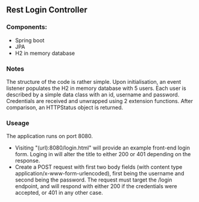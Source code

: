 ## Rest Login Controller
### Components:
- Spring boot
- JPA
- H2 in memory database

### Notes
The structure of the code is rather simple. Upon initialisation, an event listener populates the H2 in memory database with 5 users. Each user is described by a simple data class with an id, username and password.
Credentials are received and unwrapped using 2 extension functions.
After comparison, an HTTPStatus object is returned.

### Useage
The application runs on port 8080. 

* Visiting "(url):8080/login.html" will provide an example front-end login form. Loging in will alter the title to either 200 or 401 depending on the response.
* Create a POST request with first two body fields (with content type application/x-www-form-urlencoded), first being the username and second being the password.  The request must target the /login endpoint, and will respond with either 200 if the credentials were accepted, or 401 in any other case.
